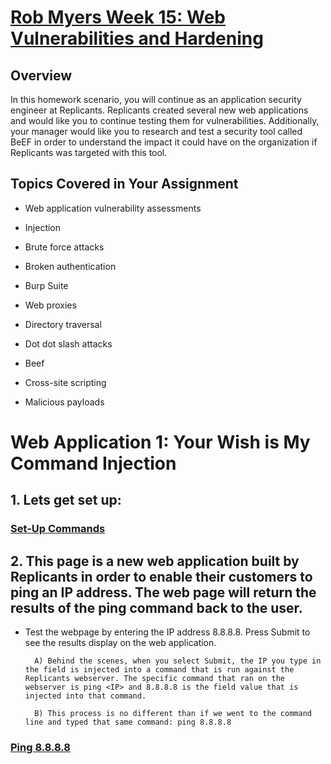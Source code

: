 
# <u> Rob Myers Week 15: Web Vulnerabilities and Hardening</u> 

## Overview

In this homework scenario, you will continue as an application security engineer at Replicants. Replicants created several new web applications and would like you to continue testing them for vulnerabilities. Additionally, your manager would like you to research and test a security tool called BeEF in order to understand the impact it could have on the organization if Replicants was targeted with this tool.

## Topics Covered in Your Assignment

* Web application vulnerability assessments

* Injection

* Brute force attacks

* Broken authentication

* Burp Suite

* Web proxies

* Directory traversal

* Dot dot slash attacks

* Beef

* Cross-site scripting

* Malicious payloads

# Web Application 1: Your Wish is My Command Injection 

## 1. Lets get set up:

### [Set-Up Commands](IMAGE/1.md) 

## 2. This page is a new web application built by Replicants in order to enable their customers to ping an IP address. The web page will return the results of the ping command back to the user.

* Test the webpage by entering the IP address 8.8.8.8. Press Submit to see the results display on the web application.

        A) Behind the scenes, when you select Submit, the IP you type in the field is injected into a command that is run against the Replicants webserver. The specific command that ran on the webserver is ping <IP> and 8.8.8.8 is the field value that is injected into that command.

        B) This process is no different than if we went to the command line and typed that same command: ping 8.8.8.8

### [Ping 8.8.8.8](IMAGE/ping.md) 












